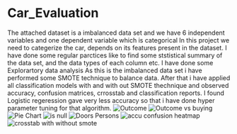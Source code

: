# Car_Evaluation
The attached dataset is a imbalanced data set and we have 6 independent variables and one dependent variable which is categorical
In this project we need to categerize the car, depends on its features present in the dataset.
I have done some regular parctices like to find some ststistical summary of the data set, and the data types of each column etc.
I have done some Explorartory data analysis
As this is the imbalanced data set i have performed some SMOTE technique to balance data.
After that i have applied all classification models with and with out SMOTE thechnique and observed accuracy, confusion matrices, crrosstab and classification reports.
I found Logistic regeression gave very less accuracy so that i have done hyper parameter tuning for that algorithm.
![Outcome](https://user-images.githubusercontent.com/75720743/123532385-5fc0c800-d72a-11eb-8d3b-346ee0c4d219.PNG)
![Outcome vs buying](https://user-images.githubusercontent.com/75720743/123532388-63544f00-d72a-11eb-9144-68670bad0015.PNG)
![Pie Chart](https://user-images.githubusercontent.com/75720743/123532398-7535f200-d72a-11eb-97e4-5f9d56e5e18d.PNG)
![is null](https://user-images.githubusercontent.com/75720743/123532399-75ce8880-d72a-11eb-9225-ea7d3c7a70fa.PNG)
![Doors   Persons](https://user-images.githubusercontent.com/75720743/123532397-7535f200-d72a-11eb-90b8-a36956e4cb2a.PNG)
![accu confusion heatmap](https://user-images.githubusercontent.com/75720743/123532400-75ce8880-d72a-11eb-94f3-7254f5744f81.PNG)
![crosstab with   without smote](https://user-images.githubusercontent.com/75720743/123532401-76671f00-d72a-11eb-9f9a-735642968a40.PNG)
